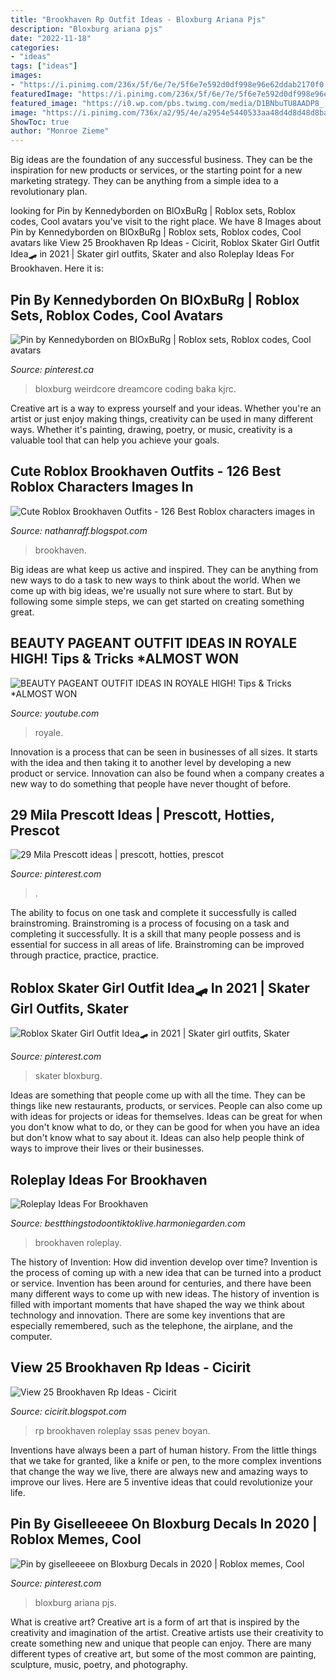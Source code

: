 ```yaml
---
title: "Brookhaven Rp Outfit Ideas - Bloxburg Ariana Pjs"
description: "Bloxburg ariana pjs"
date: "2022-11-18"
categories:
- "ideas"
tags: ["ideas"]
images:
- "https://i.pinimg.com/236x/5f/6e/7e/5f6e7e592d0df998e96e62ddab2170f0.jpg"
featuredImage: "https://i.pinimg.com/236x/5f/6e/7e/5f6e7e592d0df998e96e62ddab2170f0.jpg"
featured_image: "https://i0.wp.com/pbs.twimg.com/media/D1BNbuTU8AADP8_.jpg"
image: "https://i.pinimg.com/736x/a2/95/4e/a2954e5440533aa48d4d8d48d8ba2b66.jpg"
ShowToc: true
author: "Monroe Zieme"
---
```



Big ideas are the foundation of any successful business. They can be the inspiration for new products or services, or the starting point for a new marketing strategy. They can be anything from a simple idea to a revolutionary plan.

	

		
looking for Pin by Kennedyborden on BlOxBuRg | Roblox sets, Roblox codes, Cool avatars you've visit to the right place. We have 8 Images about Pin by Kennedyborden on BlOxBuRg | Roblox sets, Roblox codes, Cool avatars like View 25 Brookhaven Rp Ideas - Cicirit, Roblox Skater Girl Outfit Idea🛹 in 2021 | Skater girl outfits, Skater and also Roleplay Ideas For Brookhaven. Here it is:
		
    
## Pin By Kennedyborden On BlOxBuRg | Roblox Sets, Roblox Codes, Cool Avatars

<img loading=lazy src="https://i.pinimg.com/736x/30/f8/bc/30f8bc6a0a99071ad274a38a93d7e5af.jpg" onerror="this.onerror=null;this.src='https://tse3.mm.bing.net/th?id=OIP.54ZDhkG5viTx756mSu6tJAHaFT&amp;pid=15.1';" alt="Pin by Kennedyborden on BlOxBuRg | Roblox sets, Roblox codes, Cool avatars">

_Source: pinterest.ca_

>bloxburg weirdcore dreamcore coding baka kjrc. 

	

Creative art is a way to express yourself and your ideas. Whether you're an artist or just enjoy making things, creativity can be used in many different ways. Whether it's painting, drawing, poetry, or music, creativity is a valuable tool that can help you achieve your goals.

    
## Cute Roblox Brookhaven Outfits - 126 Best Roblox Characters Images In

<img loading=lazy src="https://lh5.googleusercontent.com/proxy/gdXykseTMRD9vzXC-Eg2PH3RGVr7Kqo-4ESkj-dFe0PUVPXm76FYhnzS_S2xuBU8ZKwKzBgzU0HINxnvR000ZCERVjhcRg_xL5PvprvjyqGJ1g=w1200-h630-p-k-no-nu" onerror="this.onerror=null;this.src='https://tse3.mm.bing.net/th?id=OIP.9TodEvIO2obQRp6WObv5EwHaD4&amp;pid=15.1';" alt="Cute Roblox Brookhaven Outfits - 126 Best Roblox characters images in">

_Source: nathanraff.blogspot.com_

>brookhaven. 

	

Big ideas are what keep us active and inspired. They can be anything from new ways to do a task to new ways to think about the world. When we come up with big ideas, we're usually not sure where to start. But by following some simple steps, we can get started on creating something great.

    
## BEAUTY PAGEANT OUTFIT IDEAS IN ROYALE HIGH! Tips &amp; Tricks *ALMOST WON

<img loading=lazy src="https://i.ytimg.com/vi/Psz1j0PyjQ8/maxresdefault.jpg" onerror="this.onerror=null;this.src='https://tse3.mm.bing.net/th?id=OIP.63SrwGiXtDIjP9NrMlZ2yAHaEK&amp;pid=15.1';" alt="BEAUTY PAGEANT OUTFIT IDEAS IN ROYALE HIGH! Tips &amp; Tricks *ALMOST WON">

_Source: youtube.com_

>royale. 

	

Innovation is a process that can be seen in businesses of all sizes. It starts with the idea and then taking it to another level by developing a new product or service. Innovation can also be found when a company creates a new way to do something that people have never thought of before.

    
## 29 Mila Prescott Ideas | Prescott, Hotties, Prescot

<img loading=lazy src="https://i.pinimg.com/236x/5f/6e/7e/5f6e7e592d0df998e96e62ddab2170f0.jpg" onerror="this.onerror=null;this.src='https://tse1.mm.bing.net/th?id=OIP.EQsCVs6cvbB5drrOrwul2QAAAA&amp;pid=15.1';" alt="29 Mila Prescott ideas | prescott, hotties, prescot">

_Source: pinterest.com_

>. 

	

The ability to focus on one task and complete it successfully is called brainstroming. Brainstroming is a process of focusing on a task and completing it successfully. It is a skill that many people possess and is essential for success in all areas of life. Brainstroming can be improved through practice, practice, practice.

    
## Roblox Skater Girl Outfit Idea🛹 In 2021 | Skater Girl Outfits, Skater

<img loading=lazy src="https://i.pinimg.com/736x/4f/cc/f8/4fccf83b3d0af5d2a659d76897cfcf38.jpg" onerror="this.onerror=null;this.src='https://tse1.mm.bing.net/th?id=OIP.T-Cg_1Xl5r0If5gxxocf7gHaNJ&amp;pid=15.1';" alt="Roblox Skater Girl Outfit Idea🛹 in 2021 | Skater girl outfits, Skater">

_Source: pinterest.com_

>skater bloxburg. 

	

Ideas are something that people come up with all the time. They can be things like new restaurants, products, or services. People can also come up with ideas for projects or ideas for themselves. Ideas can be great for when you don't know what to do, or they can be good for when you have an idea but don't know what to say about it. Ideas can also help people think of ways to improve their lives or their businesses.

    
## Roleplay Ideas For Brookhaven

<img loading=lazy src="https://i.pinimg.com/originals/cd/10/4e/cd104e3214245f8e32b55b8832958614.jpg" onerror="this.onerror=null;this.src='https://tse1.mm.bing.net/th?id=OIP.DcMtJmuk4m_n5RE7lOYUFgHaDb&amp;pid=15.1';" alt="Roleplay Ideas For Brookhaven">

_Source: bestthingstodoontiktoklive.harmoniegarden.com_

>brookhaven roleplay. 

	

The history of Invention: How did invention develop over time?
Invention is the process of coming up with a new idea that can be turned into a product or service. Invention has been around for centuries, and there have been many different ways to come up with new ideas. The history of invention is filled with important moments that have shaped the way we think about technology and innovation. There are some key inventions that are especially remembered, such as the telephone, the airplane, and the computer.

    
## View 25 Brookhaven Rp Ideas - Cicirit

<img loading=lazy src="https://i0.wp.com/pbs.twimg.com/media/D1BNbuTU8AADP8_.jpg" onerror="this.onerror=null;this.src='https://tse3.mm.bing.net/th?id=OIP.nTjDPas6U0bHyqMXvxnk0QHaNK&amp;pid=15.1';" alt="View 25 Brookhaven Rp Ideas - Cicirit">

_Source: cicirit.blogspot.com_

>rp brookhaven roleplay ssas penev boyan. 

	

Inventions have always been a part of human history. From the little things that we take for granted, like a knife or pen, to the more complex inventions that change the way we live, there are always new and amazing ways to improve our lives. Here are 5 inventive ideas that could revolutionize your life.

    
## Pin By Giselleeeee On Bloxburg Decals In 2020 | Roblox Memes, Cool

<img loading=lazy src="https://i.pinimg.com/736x/a2/95/4e/a2954e5440533aa48d4d8d48d8ba2b66.jpg" onerror="this.onerror=null;this.src='https://tse1.mm.bing.net/th?id=OIP._d4dW-3dvNnH8iadhfnKwAHaIN&amp;pid=15.1';" alt="Pin by giselleeeee on Bloxburg Decals in 2020 | Roblox memes, Cool">

_Source: pinterest.com_

>bloxburg ariana pjs. 

	

What is creative art?
Creative art is a form of art that is inspired by the creativity and imagination of the artist. Creative artists use their creativity to create something new and unique that people can enjoy. There are many different types of creative art, but some of the most common are painting, sculpture, music, poetry, and photography.

